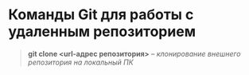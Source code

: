 # Команды Git для работы с удаленным репозиторием

> **git clone <url-адрес репозитория>** – *клонирование внешнего репозитория на  локальный ПК*